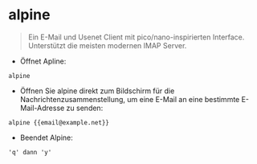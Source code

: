 # alpine

> Ein E-Mail und Usenet Client mit pico/nano-inspirierten Interface.
> Unterstützt die meisten modernen IMAP Server.

- Öffnet Apline:

`alpine`

- Öffnen Sie alpine direkt zum Bildschirm für die Nachrichtenzusammenstellung, um eine E-Mail an eine bestimmte E-Mail-Adresse zu senden:

`alpine {{email@example.net}}`

- Beendet Alpine:

`'q' dann 'y'`
